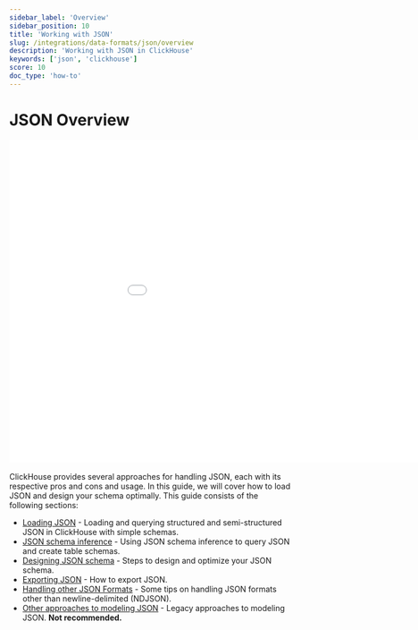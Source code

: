 ```yaml
---
sidebar_label: 'Overview'
sidebar_position: 10
title: 'Working with JSON'
slug: /integrations/data-formats/json/overview
description: 'Working with JSON in ClickHouse'
keywords: ['json', 'clickhouse']
score: 10
doc_type: 'how-to'
---
```


# JSON Overview

<div style={{width:'1024px', height: '576px'}}>
  <iframe src="//www.youtube.com/embed/gCg5ISOujtc"
    width="1024"
    height="576"
    frameborder="0"
    allow="autoplay;
    fullscreen;
    picture-in-picture"
    allowfullscreen>
  </iframe>
</div>

<br/>
ClickHouse provides several approaches for handling JSON, each with its respective pros and cons and usage. In this guide, we will cover how to load JSON and design your schema optimally. This guide consists of the following sections:

- [Loading JSON](/integrations/data-formats/json/loading) - Loading and querying structured and semi-structured JSON in ClickHouse with simple schemas.
- [JSON schema inference](/integrations/data-formats/json/inference) - Using JSON schema inference to query JSON and create table schemas.
- [Designing JSON schema](/integrations/data-formats/json/schema) - Steps to design and optimize your JSON schema.
- [Exporting JSON](/integrations/data-formats/json/exporting) - How to export JSON.
- [Handling other JSON Formats](/integrations/data-formats/json/other-formats) - Some tips on handling JSON formats other than newline-delimited (NDJSON).
- [Other approaches to modeling JSON](/integrations/data-formats/json/other-approaches) - Legacy approaches to modeling JSON. **Not recommended.**
